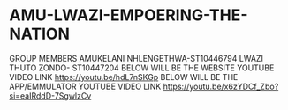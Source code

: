 # AMU-LWAZI-EMPOERING-THE-NATION
GROUP MEMBERS
AMUKELANI NHLENGETHWA-ST10446794
LWAZI THUTO ZONDO- ST10447204
BELOW WILL BE THE WEBSITE YOUTUBE VIDEO LINK
https://youtu.be/hdL7nSKGp
BELOW WILL BE THE APP/EMMULATOR YOUTUBE VIDEO LINK
https://youtu.be/x6zYDCf_Zbo?si=eaIRddD-7SgwlzCv
